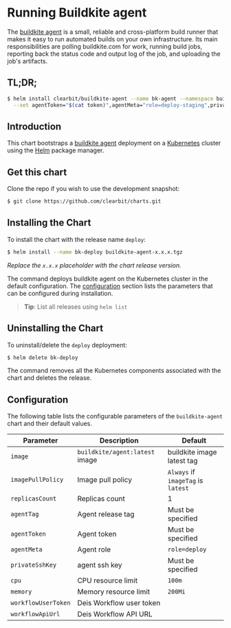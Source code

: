 # Running Buildkite agent

The [buildkite agent](https://buildkite.com/docs/agent) is a small, reliable and cross-platform build runner that makes it easy to run automated builds on your own infrastructure. Its main responsibilities are polling buildkite.com for work, running build jobs, reporting back the status code and output log of the job, and uploading the job's artifacts.

## TL;DR;

```bash
$ helm install clearbit/buildkite-agent --name bk-agent --namespace buildkite \
  --set agentToken="$(cat token)",agentMeta="role=deploy-staging",privateSshKey="$(cat buildkite.key)",workflowUserToken="$(cat user_token)",workflowApiUrl="deis.my-domain.com"
```

## Introduction

This chart bootstraps a [buildkite agent](https://github.com/buildkite/docker-buildkite-agent) deployment on a [Kubernetes](http://kubernetes.io) cluster using the [Helm](https://helm.sh) package manager.

## Get this chart

Clone the repo if you wish to use the development snapshot:

```bash
$ git clone https://github.com/clearbit/charts.git
```

## Installing the Chart

To install the chart with the release name `deploy`:

```bash
$ helm install --name bk-deploy buildkite-agent-x.x.x.tgz
```

*Replace the `x.x.x` placeholder with the chart release version.*

The command deploys buildkite agent on the Kubernetes cluster in the default configuration. The [configuration](#configuration) section lists the parameters that can be configured during installation.

> **Tip**: List all releases using `helm list`

## Uninstalling the Chart

To uninstall/delete the `deploy` deployment:

```bash
$ helm delete bk-deploy
```

The command removes all the Kubernetes components associated with the chart and deletes the release.

## Configuration

The following table lists the configurable parameters of the `buildkite-agent` chart and their default values.

|     Parameter       |        Description             |               Default              |
|---------------------|--------------------------------|------------------------------------|
| `image`             | `buildkite/agent:latest` image | buildkite image latest tag         |
| `imagePullPolicy`   | Image pull policy              | `Always` if `imageTag` is `latest` |
| `replicasCount`     | Replicas count                 | 1                                  |
| `agentTag`          | Agent release tag              | Must be specified                  |
| `agentToken`        | Agent token                    | Must be specified                  |
| `agentMeta`         | Agent role                     | `role=deploy`                      |
| `privateSshKey`     | agent ssh key                  | Must be specified                  |
| `cpu`               | CPU resource limit             | `100m`                             |
| `memory`            | Memory resource limit          | `200Mi`                            |
| `workflowUserToken` | Deis Workflow user token       | ` `                                |
| `workflowApiUrl`    | Deis Workflow API URL          | ` `                                |
